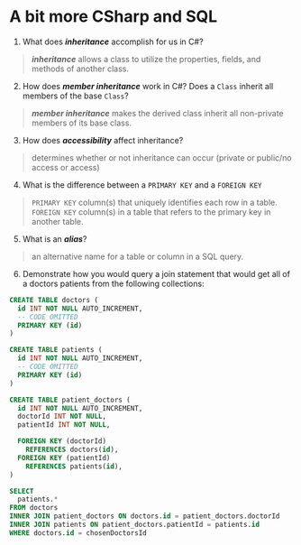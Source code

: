 # A bit more CSharp and SQL
1. What does ***inheritance*** accomplish for us in C#?

  > ***inheritance*** allows a class to utilize the properties, fields, and methods of another class.

2. How does ***member inheritance*** work in C#? Does a `Class` inherit all members of the base `Class`?

  > ***member inheritance*** makes the derived class inherit all non-private members of its base class.

3. How does ***accessibility*** affect inheritance?

  > determines whether or not inheritance can occur (private or public/no access or access)

4. What is the difference between a `PRIMARY KEY` and a `FOREIGN KEY`

  > `PRIMARY KEY` column(s) that uniquely identifies each row in a table. 
  > `FOREIGN KEY` column(s) in a table that refers to the primary key in another table.

5. What is an ***alias***?

  > an alternative name for a table or column in a SQL query.

6. Demonstrate how you would query a join statement that would get all of a doctors patients from the following collections:

  ```SQL
  CREATE TABLE doctors (
    id INT NOT NULL AUTO_INCREMENT,
    -- CODE OMITTED
    PRIMARY KEY (id)
  )

  CREATE TABLE patients (
    id INT NOT NULL AUTO_INCREMENT,
    -- CODE OMITTED
    PRIMARY KEY (id)
  )

  CREATE TABLE patient_doctors (
    id INT NOT NULL AUTO_INCREMENT,
    doctorId INT NOT NULL,
    patientId INT NOT NULL,

    FOREIGN KEY (doctorId)
      REFERENCES doctors(id),
    FOREIGN KEY (patientId)
      REFERENCES patients(id),
  )

  ```

  > 
  ```SQL
  SELECT 
    patients.*
  FROM doctors
  INNER JOIN patient_doctors ON doctors.id = patient_doctors.doctorId
  INNER JOIN patients ON patient_doctors.patientId = patients.id
  WHERE doctors.id = chosenDoctorsId
  ```
